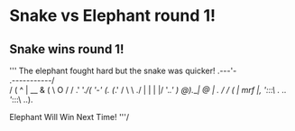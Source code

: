 # Snake vs Elephant round 1!
## Snake wins round 1!


\'''
The elephant fought hard but the snake was quicker!
                   .---'-    \
      .-----------/           \
     /           (         ^  |   __
&   (             \        O  /  / .'
'._/(              '-'  (.   (_.' /
     \                    \     ./
      |    |       |    |/ '._.'
       )   @).____\|  @ |
   .  /    /       (    | mrf
  \|, '_:::\  . ..  '_:::\ ..\).

Elephant Will Win Next Time!
'''/
